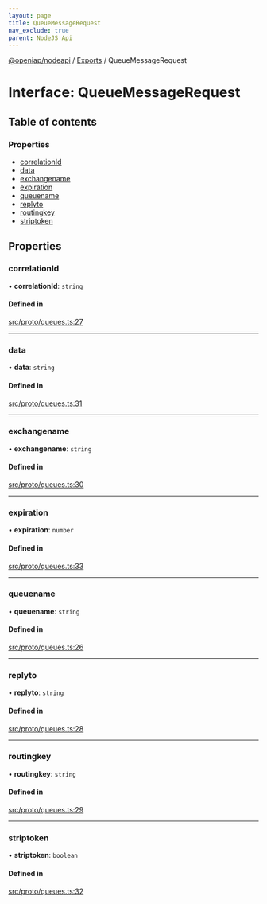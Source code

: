 ```yaml
---
layout: page
title: QueueMessageRequest
nav_exclude: true
parent: NodeJS Api
---
```

[@openiap/nodeapi](../README.html) / [Exports](../modules.html) / QueueMessageRequest

# Interface: QueueMessageRequest

## Table of contents

### Properties

- [correlationId](QueueMessageRequest.html#correlationid)
- [data](QueueMessageRequest.html#data)
- [exchangename](QueueMessageRequest.html#exchangename)
- [expiration](QueueMessageRequest.html#expiration)
- [queuename](QueueMessageRequest.html#queuename)
- [replyto](QueueMessageRequest.html#replyto)
- [routingkey](QueueMessageRequest.html#routingkey)
- [striptoken](QueueMessageRequest.html#striptoken)

## Properties

### correlationId

• **correlationId**: `string`

#### Defined in

[src/proto/queues.ts:27](https://github.com/openiap/nodeapi/blob/a6b5438/src/proto/queues.ts#L27)

___

### data

• **data**: `string`

#### Defined in

[src/proto/queues.ts:31](https://github.com/openiap/nodeapi/blob/a6b5438/src/proto/queues.ts#L31)

___

### exchangename

• **exchangename**: `string`

#### Defined in

[src/proto/queues.ts:30](https://github.com/openiap/nodeapi/blob/a6b5438/src/proto/queues.ts#L30)

___

### expiration

• **expiration**: `number`

#### Defined in

[src/proto/queues.ts:33](https://github.com/openiap/nodeapi/blob/a6b5438/src/proto/queues.ts#L33)

___

### queuename

• **queuename**: `string`

#### Defined in

[src/proto/queues.ts:26](https://github.com/openiap/nodeapi/blob/a6b5438/src/proto/queues.ts#L26)

___

### replyto

• **replyto**: `string`

#### Defined in

[src/proto/queues.ts:28](https://github.com/openiap/nodeapi/blob/a6b5438/src/proto/queues.ts#L28)

___

### routingkey

• **routingkey**: `string`

#### Defined in

[src/proto/queues.ts:29](https://github.com/openiap/nodeapi/blob/a6b5438/src/proto/queues.ts#L29)

___

### striptoken

• **striptoken**: `boolean`

#### Defined in

[src/proto/queues.ts:32](https://github.com/openiap/nodeapi/blob/a6b5438/src/proto/queues.ts#L32)
